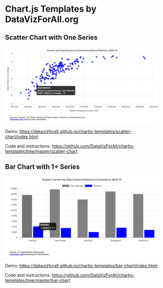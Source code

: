 # Chart.js Templates by DataVizForAll.org

## Scatter Chart with One Series

![Scatter chart with one series](./images/scatter-chart.png)

Demo: https://datavizforall.github.io/chartjs-templates/scatter-chart/index.html

Code and instructions: https://github.com/DataVizForAll/chartjs-templates/tree/master/scatter-chart

## Bar Chart with 1+ Series

![Bar chart with any number of series](./images/bar-chart.png)

Demo: https://datavizforall.github.io/chartjs-templates/bar-chart/index.html

Code and instructions: https://github.com/DataVizForAll/chartjs-templates/tree/master/bar-chart
